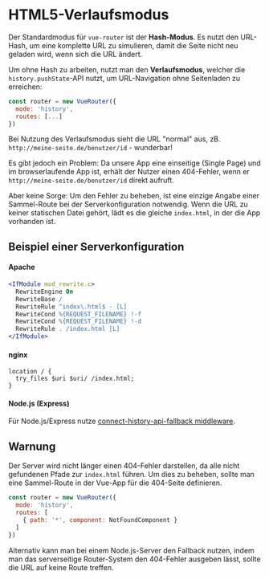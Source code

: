 # HTML5-Verlaufsmodus

Der Standardmodus für `vue-router` ist der **Hash-Modus**. Es nutzt den URL-Hash, um eine komplette URL zu simulieren, damit die Seite nicht neu geladen wird, wenn sich die URL ändert.

Um ohne Hash zu arbeiten, nutzt man den **Verlaufsmodus**, welcher die `history.pushState`-API nutzt, um URL-Navigation ohne Seitenladen zu erreichen:

``` js
const router = new VueRouter({
  mode: 'history',
  routes: [...]
})
```

Bei Nutzung des Verlaufsmodus sieht die URL "normal" aus, zB. `http://meine-seite.de/benutzer/id` - wunderbar!

Es gibt jedoch ein Problem: Da unsere App eine einseitige (Single Page)
und im browserlaufende App ist, erhält der Nutzer einen 404-Fehler, wenn er `http://meine-seite.de/benutzer/id` direkt aufruft.

Aber keine Sorge: Um den Fehler zu beheben, ist eine einzige Angabe einer Sammel-Route bei der Serverkonfiguration notwendig. Wenn die URL zu keiner statischen Datei gehört, lädt es die gleiche `index.html`, in der die App vorhanden ist.

## Beispiel einer Serverkonfiguration

#### Apache

```apache
<IfModule mod_rewrite.c>
  RewriteEngine On
  RewriteBase /
  RewriteRule ^index\.html$ - [L]
  RewriteCond %{REQUEST_FILENAME} !-f
  RewriteCond %{REQUEST_FILENAME} !-d
  RewriteRule . /index.html [L]
</IfModule>
```

#### nginx

```nginx
location / {
  try_files $uri $uri/ /index.html;
}
```

#### Node.js (Express)

Für Node.js/Express nutze [connect-history-api-fallback middleware](https://github.com/bripkens/connect-history-api-fallback).

## Warnung

Der Server wird nicht länger einen 404-Fehler darstellen, da alle nicht gefundenen Pfade zur `index.html` führen. Um dies zu beheben, sollte man eine Sammel-Route in der Vue-App für die 404-Seite definieren.

``` js
const router = new VueRouter({
  mode: 'history',
  routes: [
    { path: '*', component: NotFoundComponent }
  ]
})
```

Alternativ kann man bei einem Node.js-Server den Fallback nutzen, indem man das serverseitige Router-System den 404-Fehler ausgeben lässt, sollte die URL auf keine Route treffen.
